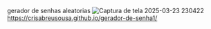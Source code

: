 gerador de senhas aleatorias
![Captura de tela 2025-03-23 230422](https://github.com/user-attachments/assets/b939736f-b702-4c86-9a98-35179e310dd8)
https://crisabreusousa.github.io/gerador-de-senha1/
